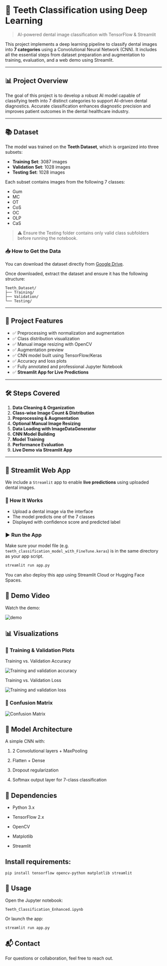 # 🦷 Teeth Classification using Deep Learning

> AI-powered dental image classification with TensorFlow & Streamlit

This project implements a deep learning pipeline to classify dental images into **7 categories** using a Convolutional Neural Network (CNN). It includes all the essential steps from dataset preparation and augmentation to training, evaluation, and a web demo using Streamlit.

---

## 📊 Project Overview

The goal of this project is to develop a robust AI model capable of classifying teeth into 7 distinct categories to support AI-driven dental diagnostics. Accurate classification enhances diagnostic precision and improves patient outcomes in the dental healthcare industry.

---

## 📚 Dataset

The model was trained on the **Teeth Dataset**, which is organized into three subsets:

- **Training Set**: 3087 images  
- **Validation Set**: 1028 images  
- **Testing Set**: 1028 images

Each subset contains images from the following 7 classes:
- Gum
- MC
- OT
- CoS
- OC
- OLP
- CaS

> ⚠️ Ensure the Testing folder contains only valid class subfolders before running the notebook.

### 📥 How to Get the Data

You can download the dataset directly from [Google Drive](https://drive.google.com/file/d/1WEySXMFz6v1OgPkLKJ8QIp3Lk-eyTObY/view?usp=sharing).

Once downloaded, extract the dataset and ensure it has the following structure:
```
Teeth_Dataset/
├── Training/
├── Validation/
└── Testing/
```

---

## 📌 Project Features

- ✅ Preprocessing with normalization and augmentation
- ✅ Class distribution visualization
- ✅ Manual image resizing with OpenCV
- ✅ Augmentation preview
- ✅ CNN model built using TensorFlow/Keras
- ✅ Accuracy and loss plots
- ✅ Fully annotated and professional Jupyter Notebook
- ✅ **Streamlit App for Live Predictions**

---

## 🛠️ Steps Covered

1. **Data Cleaning & Organization**
2. **Class-wise Image Count & Distribution**
3. **Preprocessing & Augmentation**
4. **Optional Manual Image Resizing**
5. **Data Loading with ImageDataGenerator**
6. **CNN Model Building**
7. **Model Training**
8. **Performance Evaluation**
9. **Live Demo via Streamlit App**

---

## 📲 Streamlit Web App

We include a `Streamlit` app to enable **live predictions** using uploaded dental images.

### 🔄 How It Works

- Upload a dental image via the interface
- The model predicts one of the 7 classes
- Displayed with confidence score and predicted label

### ▶️ Run the App

Make sure your model file (e.g. `teeth_classification_model_with_FineTune.keras`) is in the same directory as your app script.

```bash
streamlit run app.py
```

You can also deploy this app using Streamlit Cloud or Hugging Face Spaces.

## 🎥 Demo Video

Watch the demo:

![demo](./assets/demo.gif)

## 📊 Visualizations
### 🔸 Training & Validation Plots


Training vs. Validation Accuracy

![Training and validation accuracy](./assets/Training_and_validation_accuracy.png)

Training vs. Validation Loss

![Training and validation loss](./assets/Training_and_Validation_Loss.png)

### 🔸 Confusion Matrix

![Confusion Matrix](./assets/Confusion_Matrix.png)

## 🚀 Model Architecture

A simple CNN with:

1. 2 Convolutional layers + MaxPooling

2. Flatten + Dense

3. Dropout regularization

4. Softmax output layer for 7-class classification

## 🧪 Dependencies

- Python 3.x

- TensorFlow 2.x

- OpenCV

- Matplotlib

- Streamlit

## Install requirements:
```
pip install tensorflow opencv-python matplotlib streamlit
```

## 📎 Usage

Open the Jupyter notebook:
```
Teeth_Classification_Enhanced.ipynb
```

Or launch the app:
```
streamlit run app.py
```
## 📬 Contact

For questions or collaboration, feel free to reach out.
